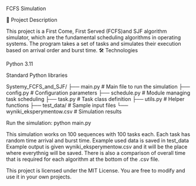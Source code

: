 FCFS Simulation

📌 Project Description

This project is a First Come, First Served (FCFS)and SJF algorithm simulator, which are the fundamental scheduling algorithms in operating systems. The program takes a set of tasks and simulates their execution based on arrival order and burst time.
🛠️ Technologies

Python 3.11

Standard Python libraries

Systemy_FCFS_and_SJF/
├── main.py             # Main file to run the simulation
├── config.py           # Configuration parameters
├── schedule.py         # Module managing task scheduling
├── task.py             # Task class definition
├── utils.py            # Helper functions
├── test_data/          # Sample input files
└── wyniki_eksperymentow.csv  # Simulation results

Run the simulation:
python main.py

This simulation works on 100 sequences with 100 tasks each. Each task has random time arrival and burst time. Example used data is saved in test_data
Example output is given wyniki_eksperymentow.csv and it will be the place where everythnig will be saved. There is also a comparison of overall time that is required for each algorithm at the bottom of the .csv file.


This project is licensed under the MIT License. You are free to modify and use it in your own projects.

